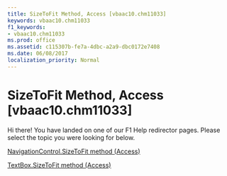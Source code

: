```yaml
---
title: SizeToFit Method, Access [vbaac10.chm11033]
keywords: vbaac10.chm11033
f1_keywords:
- vbaac10.chm11033
ms.prod: office
ms.assetid: c115307b-fe7a-4dbc-a2a9-dbc0172e7408
ms.date: 06/08/2017
localization_priority: Normal
---
```



# SizeToFit Method, Access [vbaac10.chm11033]

Hi there! You have landed on one of our F1 Help redirector pages. Please select the topic you were looking for below.

[NavigationControl.SizeToFit method (Access)](http://msdn.microsoft.com/library/690d17ca-866d-2f8e-fc54-a5cc166b6ad1%28Office.15%29.aspx)

[TextBox.SizeToFit method (Access)](http://msdn.microsoft.com/library/17289703-1943-2499-48c5-f34f200fd304%28Office.15%29.aspx)


